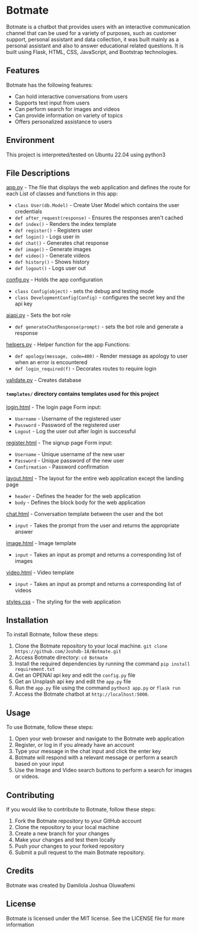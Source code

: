 # Botmate

Botmate is a chatbot that provides users with an interactive communication channel that can be used for a variety of purposes, such as customer support, personal assistant and data collection, it was built mainly as a personal assistant and also to answer educational related questions. It is built using Flask, HTML, CSS, JavaScript, and Bootstrap technologies.

## Features
Botmate has the following features:
- Can hold interactive conversations from users
- Supports text input from users
- Can perform search for images and videos
- Can provide information on variety of topics
- Offers personalized assistance to users

## Environment
This project is interpreted/tested on Ubuntu 22.04 using python3

## File Descriptions
[app.py](app.py) - The file that displays the web application and defines the route for each
List of classes and functions in this app:
* `class User(db.Model)` - Create User Model which contains the user credentials
* `def after_request(response)` - Ensures the responses aren't cached
* `def index()` - Renders the index template
* `def register()` - Registers user
* `def login()` - Logs user in
* `def chat()` - Generates chat response
* `def image()` - Generate images
* `def video()` - Generate videos
* `def history()` - Shows history 
* `def logout()` - Logs user out

[config.py](config.py) - Holds the app configuration 
* `class Config(object)` - sets the debug and testing mode
* `class DevelopmentConfig(Config)` - configures the secret key and the api key

[aiapi.py](aiapi.py) - Sets the bot role
* `def generateChatResponse(prompt)` - sets the bot role and generate a response

[helpers.py](helpers.py) - Helper function for the app
Functions:
* `def apology(message, code=400)` - Render message as apology to user when an error is encountered
* `def login_required(f)` - Decorates routes to require login

[validate.py](validate.py) - Creates database
 
#### `templates/` directory contains templates used for this project
[login.html](/templates/login.html) - The login page
Form input:
* `Username` - Username of the registered user
* `Password` - Password of the registered user
* `Logout` - Log the user out after login is successful

[register.html](/templates/register.html) - The signup page
Form input:
* `Username` - Unique username of the new user
* `Password` - Unique password of the new user
* `Confirmation` - Password confirmation

[layout.html](/templates/layout.html) - The layout for the entire web application except the landing page
* `header` - Defines the header for the web application
* `body` - Defines the block body for the web application

[chat.html](/templates/chat.html) - Conversation template between the user and the bot
* `input` - Takes the prompt from the user and returns the appropriate answer

[image.html](/templates/image.html) - Image template
* `input` - Takes an input as prompt and returns a corresponding list of images

[video.html](/templates/video.html) - Video template
* `input` - Takes an input as prompt and returns a corresponding list of videos

[styles.css](/static/styles/styles.css) - The styling for the web application


## Installation
To install Botmate, follow these steps:
1. Clone the Botmate repository to your local machine. ``git clone https://github.com/Joshdb-18/Botmate.git``
2. Access Botmate directory: `cd Botmate`
3. Install the required dependencies by running the command ``pip install requirement.txt``
4. Get an OPENAI api key and edit the ``config.py`` file
5. Get an Unsplash api key and edit the ``app.py`` file
6. Run the `app.py` file using the command `python3 app.py` or `flask run`
7. Access the Botmate chatbot at `http://localhost:5000`.

## Usage
To use Botmate, follow these steps:
1. Open your web browser and navigate to the Botmate web application
2. Register, or log in if you already have an account
3. Type your message in the chat input and click the enter key
4. Botmate will respond with a relevant message or perform a search based on your input
5. Use the Image and Video search buttons to perform a search for images or videos.

## Contributing
If you would like to contribute to Botmate, follow these steps:
1. Fork the Botmate repository to your GitHub account
2. Clone the repository to your local machine
3. Create a new branch for your changes
4. Make your changes and test them locally
5. Push your changes to your forked repository
6. Submit a pull request to the main Botmate repository.

## Credits
Botmate was created by Damilola Joshua Oluwafemi

## License
Botmate is licensed under the MIT license. See the LICENSE file for more information

